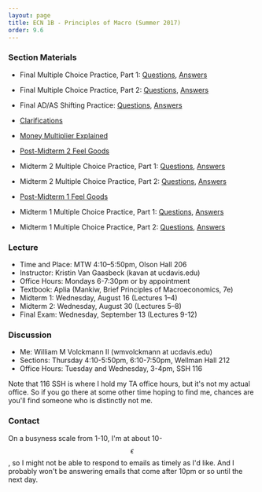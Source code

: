 ```yaml
---
layout: page
title: ECN 1B - Principles of Macro (Summer 2017)
order: 9.6
---
```


### Section Materials
* Final Multiple Choice Practice, Part 1: [Questions](final-practice1-q.pdf), [Answers](final-practice1-ans.pdf)
* Final Multiple Choice Practice, Part 2: [Questions](final-practice2-q.pdf), [Answers](final-practice2-ans.pdf)
* Final AD/AS Shifting Practice: [Questions](final-shifts.pdf), [Answers](final-shifts-ans.pdf)
* [Clarifications](clarifications.pdf)
* [Money Multiplier Explained](mm.pdf)

* [Post-Midterm 2 Feel Goods](https://www.youtube.com/watch?v=_reps5BBHTs)
* Midterm 2 Multiple Choice Practice, Part 1: [Questions](mt2-practice1-q.pdf), [Answers](mt2-practice1-ans.pdf)
* Midterm 2 Multiple Choice Practice, Part 2: [Questions](mt2-practice2-q.pdf), [Answers](mt2-practice2-ans.pdf)

* [Post-Midterm 1 Feel Goods](https://www.youtube.com/watch?v=D23sMvVnrow)
* Midterm 1 Multiple Choice Practice, Part 1: [Questions](mt1-practice1-q.pdf), [Answers](mt1-practice1-ans.pdf)
* Midterm 1 Multiple Choice Practice, Part 2: [Questions](mt1-practice2-q.pdf), [Answers](mt1-practice2-ans.pdf)


### Lecture
* Time and Place: MTW 4:10–5:50pm, Olson Hall 206
* Instructor: Kristin Van Gaasbeck (kavan at ucdavis.edu)
* Office Hours: Mondays 6-7:30pm or by appointment  
* Textbook: Aplia (Mankiw, Brief Principles of Macroeconomics, 7e)
* Midterm 1: Wednesday, August 16 (Lectures 1–4)
* Midterm 2: Wednesday, August 30 (Lectures 5–8)
* Final Exam: Wednesday, September 13 (Lectures 9-12)


### Discussion
* Me: William M Volckmann II (wmvolckmann at ucdavis.edu)
* Sections: Thursday 4:10-5:50pm, 6:10-7:50pm, Wellman Hall 212
* Office Hours: Tuesday and Wednesday, 3-4pm, SSH 116

Note that 116 SSH is where I hold my TA office hours, but it's not my actual
office. So if you go there at some other time hoping to find me, chances are
you'll find someone who is distinctly not me.


### Contact
On a busyness scale from 1-10, I'm at about 10-$$\epsilon$$, so I might not be
 able to respond to emails as timely as I'd like. And I probably won't be
 answering emails that come after 10pm or so until the next day.
